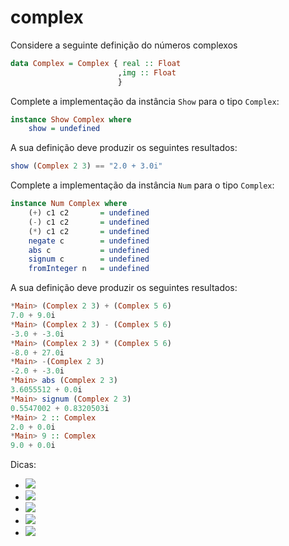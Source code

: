 # complex

Considere a seguinte definição do números complexos

```hs
data Complex = Complex { real :: Float
                        ,img :: Float
                        }
```
Complete a implementação da instância `Show` para o tipo `Complex`:

```hs
instance Show Complex where
    show = undefined
```

A sua definição deve produzir os seguintes resultados:

```hs
show (Complex 2 3) == "2.0 + 3.0i"
```

Complete a implementação da instância `Num` para o tipo `Complex`:

```hs
instance Num Complex where
    (+) c1 c2       = undefined
    (-) c1 c2       = undefined
    (*) c1 c2       = undefined
    negate c        = undefined
    abs c           = undefined
    signum c        = undefined
    fromInteger n   = undefined
```

A sua definição deve produzir os seguintes resultados:

```hs
*Main> (Complex 2 3) + (Complex 5 6)
7.0 + 9.0i
*Main> (Complex 2 3) - (Complex 5 6)
-3.0 + -3.0i
*Main> (Complex 2 3) * (Complex 5 6)
-8.0 + 27.0i
*Main> -(Complex 2 3) 
-2.0 + -3.0i
*Main> abs (Complex 2 3) 
3.6055512 + 0.0i
*Main> signum (Complex 2 3) 
0.5547002 + 0.8320503i
*Main> 2 :: Complex
2.0 + 0.0i
*Main> 9 :: Complex
9.0 + 0.0i
```

Dicas:

* <img src="https://latex.codecogs.com/svg.latex?(a+bi)+(c+di) = (a+c)+(b+d)i">

* <img src="https://latex.codecogs.com/svg.latex?(a+bi)-(c+di) = (a-c)+(b-d)i">

* <img src="https://latex.codecogs.com/svg.latex?(a+bi)*(c+di) = ac + adi + bci + bdi^2">

* <img src="https://latex.codecogs.com/svg.latex?abs(a + bi) = \sqrt{a^2 + b^2}">

* <img src="https://latex.codecogs.com/svg.latex?abs (x)*signum(x) = x">








